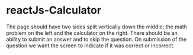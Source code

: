 # reactJs-Calculator
The page should have two sides split vertically down the middle; the math problem on the left and the calculator on the right. There should be an ability to submit an answer and to skip the question. On submission of the question we want the screen to indicate if it was correct or incorrect.
